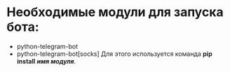 Необходимые модули для запуска бота:
==================================
* python-telegram-bot
* python-telegram-bot[socks]
Для этого используется команда **pip install** ***имя модуля***.
